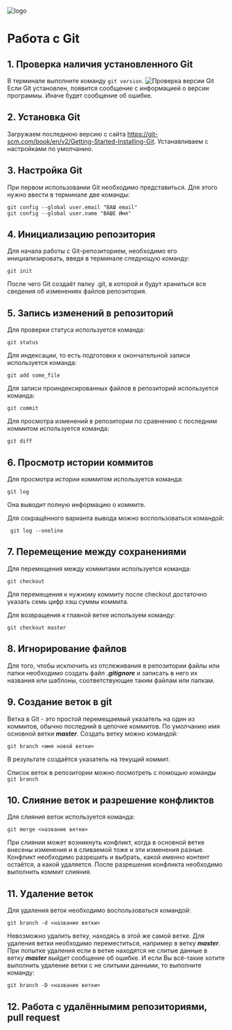 ![logo](git_logo.png)
# Работа с Git
## 1. Проверка наличия установленного Git
В терминале выполните команду `git version`.
![Проверка версии Git](git_ver.png "Проверка версии Git")
Если Git установлен, появится сообщение с информацией о версии программы. Иначе будет сообщение об ошибке. 
## 2. Установка Git
Загружаем последнюю версию с сайта https://git-scm.com/book/en/v2/Getting-Started-Installing-Git. 
Устанавливаем с настройками по умолчанию.
## 3. Настройка Git
При первом использовании Git необходимо представиться. Для этого нужно ввести в терминале две команды:
```
git config --global user.email "ВАШ email"
git config --global user.name "ВАШЕ Имя"
```
## 4. Инициализацию репозитория
Для начала работы с Git-репозиторием, необходимо его инициализировать, введя в терминале следующую команду:
```
git init
```
После чего Git создаёт папку .git, в которой и будут храниться все сведения об изменениях файлов репозитория. 

## 5. Запись изменений в репозиторий
Для проверки статуса используется команда:
```
git status
```
Для индексации, то есть подготовки к окончательной записи используется команда:
```
git add some_file
```
Для записи проиндексированных файлов в репозиторий используется команда:
```
git commit
```
Для просмотра изменений в репозитории по сравнению с последним коммитом используется команда:
```
git diff
```
## 6. Просмотр истории коммитов

Для просмотра истории коммитом используется команда:

```
git log
```
Она выводит полную информацию о коммите.

Для сокращённого варианта вывода можно воспользоваться командой:
```
 git log --oneline
```

## 7. Перемещение между сохранениями

Для перемещения между коммитами используется команда:

```
git checkout
```
Для перемещения к нужному коммиту после checkout достаточно указать семь цифр хэш суммы коммита.

Для возвращения к главной ветке используем команду:

```
git checkout master
```

## 8. Игнорирование файлов
Для того, чтобы исключить из отслеживания в репозитории файлы или папки 
необходимо создать файл ***.gitignore*** и записать в него их названия или шаблоны, соответствующие таким файлам или папкам. 

## 9. Создание веток в git
Ветка в Git - это простой перемещаемый указатель на один из коммитов, обычно последний в цепочке коммитов. По умолчанию имя основной ветки ***master***.
Создать ветку можно командой:
```
git branch <имя новой ветки>
```
В результате создаётся указатель на текущий коммит.

Список веток в репозитории можно посмотреть с помощью команды `git branch`

## 10. Слияние веток и разрешение конфликтов
Для слияния веток используется команда:
```
git merge <название ветки>
```
При слиянии может возникнуть конфликт, когда в основной ветке внесены изменения и в сливаемой тоже и эти изменения разные. Конфликт необходимо разрешить и выбрать, какой именно контент остаётся, а какой удаляется.
После разрешения конфликта необходимо выполнить коммит слияния.

## 11. Удаление веток
Для удаления веток необходимо воспользоваться командой: 
```
git branch -d <название ветки>
```
Невозможно удалить ветку, находясь в этой же самой ветке. Для удаления ветки необходимо переместиться, например в ветку ***master***.
При попытке удаления если в ветке находятся не слитые данные в ветку ***master*** выйдет сообщение об ошибке. 
И если Вы всё-такие хотите выполнить удаление ветки с не слитыми данными, то выполните команду:
```
git branch -D <название ветки>
```

## 12. Работа с удалённымим репозиториями, pull request